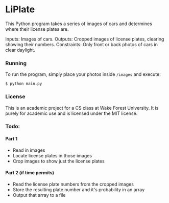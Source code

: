 # LiPlate
This Python program takes a series of images of cars and determines where their license plates are.

Inputs: Images of cars.
Outputs: Cropped images of license plates, clearing showing their numbers.
Constraints: Only front or back photos of cars in clear daylight.

### Running
To run the program, simply place your photos inside `/images` and execute:

`$ python main.py`

### License
This is an academic project for a CS class at Wake Forest University. It is purely for academic use
and is licensed under the MIT license.

### Todo:

#### Part 1
* Read in images
* Locate license plates in those images
* Crop images to show just the license plates

#### Part 2 (if time permits)
* Read the license plate numbers from the cropped images
* Store the resulting plate number and it's probability in an array
* Output that array to a file

